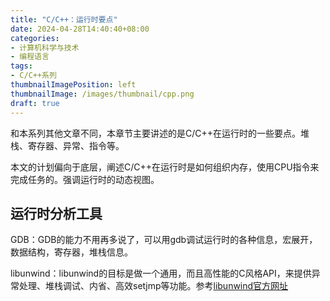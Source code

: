 ```yaml
---
title: "C/C++：运行时要点"
date: 2024-04-28T14:40:40+08:00
categories:
- 计算机科学与技术
- 编程语言
tags:
- C/C++系列
thumbnailImagePosition: left
thumbnailImage: /images/thumbnail/cpp.png
draft: true
---
```

和本系列其他文章不同，本章节主要讲述的是C/C++在运行时的一些要点。堆栈、寄存器、异常、指令等。
<!--more-->
本文的计划偏向于底层，阐述C/C++在运行时是如何组织内存，使用CPU指令来完成任务的。强调运行时的动态视图。

## 运行时分析工具
GDB：GDB的能力不用再多说了，可以用gdb调试运行时的各种信息，宏展开，数据结构，寄存器，堆栈信息。

libunwind：libunwind的目标是做一个通用，而且高性能的C风格API，来提供异常处理、堆栈调试、内省、高效setjmp等功能。参考[libunwind官方网址](https://www.nongnu.org/libunwind/docs.html)

